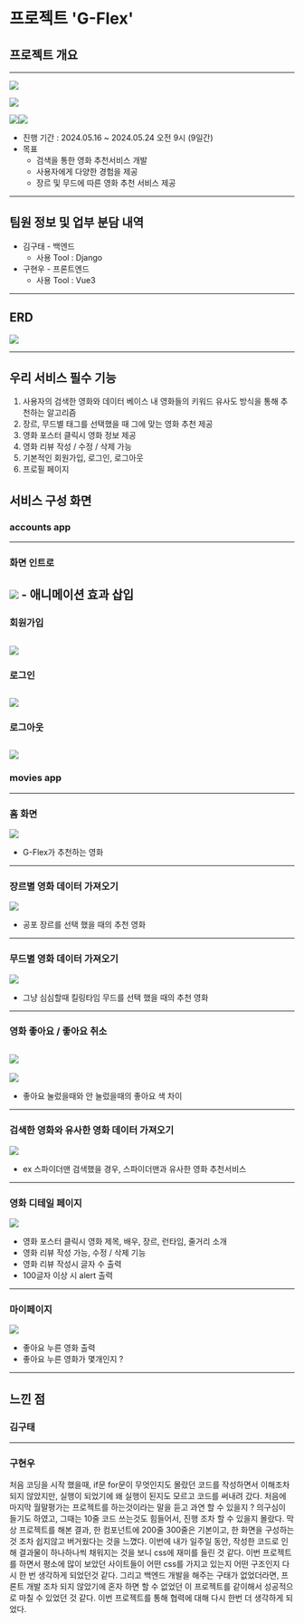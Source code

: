 # 프로젝트 'G-Flex'

## 프로젝트 개요

---

<img src ="https://img.shields.io/badge/service-Web-red"></img>


<img src ="https://img.shields.io/badge/frontend-Vue-green"></img>


<img src ="https://img.shields.io/badge/backend-Django-092E20"></img><img src ="https://img.shields.io/badge/Database-Sqlite-003B57"></img>

- 진행 기간 : 2024.05.16 ~ 2024.05.24 오전 9시 (9일간) 
- 목표 
  - 검색을 통한 영화 추천서비스 개발
  - 사용자에게 다양한 경험을 제공
  - 장르 및 무드에 따른 영화 추천 서비스 제공

---
## 팀원 정보 및 업부 분담 내역
- 김구태 - 백엔드
  - 사용 Tool : Django
- 구현우 - 프론트엔드
  - 사용 Tool : Vue3

---
## ERD

<img src ="assets/ERD.png"></img>


---

## 우리 서비스 필수 기능


1. 사용자의 검색한 영화와 데이터 베이스 내 영화들의 키워드 유사도 방식을 통해 추천하는 알고리즘
2. 장르, 무드별 태그를 선택했을 때 그에 맞는 영화 추천 제공
3. 영화 포스터 클릭시 영화 정보 제공
4. 영화 리뷰 작성 / 수정 / 삭제 가능
5. 기본적인 회원가입, 로그인, 로그아웃
6. 프로필 페이지


## 서비스 구성 화면

### accounts app
---
  ### 화면 인트로
<img src ="assets/record.gif"></img>
    - 애니메이션 효과 삽입
  ---

  ### 회원가입
<img src ="assets/image.png"></img>
---

  ### 로그인
<img src ="assets/image-1.png"></img>
---

  ### 로그아웃
<img src ="assets/image-2.png"></img>
---

### movies app
---
  ### 홈 화면
<img src ="assets/image-11.png"></img>
- G-Flex가 추천하는 영화
---

  ### 장르별 영화 데이터 가져오기
<img src ="assets/image-4.png"></img>
- 공포 장르를 선택 했을 때의 추천 영화
---
  
  ### 무드별 영화 데이터 가져오기
<img src ="assets/image-5.png"></img>
- 그냥 심심할때 킬링타임 무드를 선택 했을 때의 추천 영화 
---

  ### 영화 좋아요 / 좋아요 취소 
<img src ="assets/image-6.png"></img>
---
<img src ="assets/image-7.png"></img>
- 좋아요 눌렀을때와 안 눌렀을때의 좋아요 색 차이
---

  ### 검색한 영화와 유사한 영화 데이터 가져오기
<img src ="assets/image-8.png"></img>
- ex 스파이더맨 검색했을 경우, 스파이더맨과 유사한 영화 추천서비스
---

  ### 영화 디테일 페이지
<img src ="assets/image-9.png"></img>
- 영화 포스터 클릭시 영화 제목, 배우, 장르, 런타임, 줄거리 소개
- 영화 리뷰 작성 가능, 수정 / 삭제 기능
- 영화 리뷰 작성시 글자 수 출력
- 100글자 이상 시 alert 출력
---

  ### 마이페이지
<img src ="assets/image-10.png"></img>
- 좋아요 누른 영화 출력
- 좋아요 누른 영화가 몇개인지 ? 

---

## 느낀 점 

### 김구태



---
### 구현우

  처음 코딩을 시작 했을때, if문 for문이 무엇인지도 몰랐던 코드를 작성하면서 이해조차 되지 않았지만, 실행이 되었기에 왜 실행이 된지도 모르고 코드를 써내려 갔다. 처음에 마지막 월말평가는 프로젝트를 하는것이라는 말을 듣고 과연 할 수 있을지 ? 의구심이 들기도 하였고, 그때는 10줄 코드 쓰는것도 힘들어서, 진행 조차 할 수 있을지 몰랐다. 
  막상 프로젝트를 해본 결과, 한 컴포넌트에 200줄 300줄은 기본이고, 한 화면을 구성하는 것 조차 쉽지않고 버거웠다는 것을 느꼈다. 이번에 내가 일주일 동안, 작성한 코드로 인해 결과물이 하나하나씩 채워지는 것을 보니 css에 재미를 들린 것 같다. 이번 프로젝트를 하면서 평소에 많이 보았던 사이트들이 어떤 css를 가지고 있는지 어떤 구조인지 다시 한 번 생각하게 되었던것 같다. 그리고 백엔드 개발을 해주는 구태가 없었더라면, 프론트 개발 조차 되지 않았기에 혼자 하면 할 수 없었던 이 프로젝트를 같이해서 성공적으로 마칠 수 있었던 것 같다. 이번 프로젝트를 통해 협력에 대해 다시 한번 더 생각하게 되었다.

